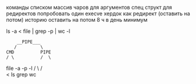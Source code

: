 команды списком
массив чаров для аргументов
спец структ для редиректов
попробовать один execve
хердок как редирект (оставить на потом)
историю оставить на потом
8 ч в день минимум

ls -a < file | grep -p | wc -l

        __PIPE___
       /         \
    CMD          PIPE
    / \          /  \
  file -a       -p   -l
  /     \      /      \
 <       ls  grep     wc
